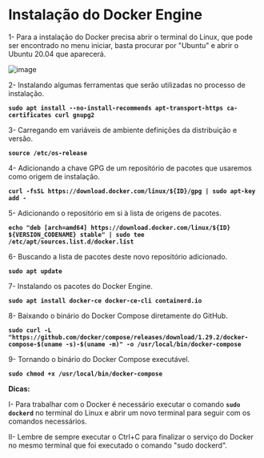 # Instalação do Docker Engine

1- Para a instalação do Docker precisa abrir o terminal do Linux, que pode ser encontrado no menu iniciar, basta procurar por "Ubuntu" e abrir o Ubuntu 20.04 que aparecerá.

![image](https://user-images.githubusercontent.com/126198206/221571790-94efcfe0-b589-409c-8fc0-bc8f72ee910b.png)

2- Instalando algumas ferramentas que serão utilizadas no processo de instalação.

**`sudo apt install --no-install-recommends apt-transport-https ca-certificates curl gnupg2`**

3- Carregando em variáveis de ambiente definições da distribuição e versão.

**`source /etc/os-release`**

4- Adicionando a chave GPG de um repositório de pacotes que usaremos como origem de instalação.

**`curl -fsSL https://download.docker.com/linux/${ID}/gpg | sudo apt-key add -`**

5- Adicionando o repositório em si à lista de origens de pacotes.

**`echo "deb [arch=amd64] https://download.docker.com/linux/${ID} ${VERSION_CODENAME} stable" | sudo tee /etc/apt/sources.list.d/docker.list`**

6- Buscando a lista de pacotes deste novo repositório adicionado.

**`sudo apt update`**

7- Instalando os pacotes do Docker Engine.

**`sudo apt install docker-ce docker-ce-cli containerd.io`**

8- Baixando o binário do Docker Compose diretamente do GitHub.

**`sudo curl -L "https://github.com/docker/compose/releases/download/1.29.2/docker-compose-$(uname -s)-$(uname -m)" -o /usr/local/bin/docker-compose`**

9- Tornando o binário do Docker Compose executável.

**`sudo chmod +x /usr/local/bin/docker-compose`**


**Dicas:**

I-  Para trabalhar com o Docker é necessário executar o comando **`sudo dockerd`** no terminal do Linux e abrir um novo terminal para seguir com os comandos necessários.

II- Lembre de sempre executar o Ctrl+C para finalizar o serviço do Docker no mesmo terminal que foi executado o comando "sudo dockerd".
